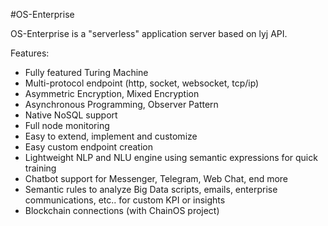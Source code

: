#OS-Enterprise

OS-Enterprise is a "serverless" application server based on lyj API.

Features:

- Fully featured Turing Machine
- Multi-protocol endpoint (http, socket, websocket, tcp/ip)
- Asymmetric Encryption, Mixed Encryption
- Asynchronous Programming, Observer Pattern
- Native NoSQL support
- Full node monitoring
- Easy to extend, implement and customize
- Easy custom endpoint creation
- Lightweight NLP and NLU engine using semantic expressions for quick training
- Chatbot support for Messenger, Telegram, Web Chat, end more
- Semantic rules to analyze Big Data scripts, emails, enterprise communications, etc.. for custom KPI or insights
- Blockchain connections (with ChainOS project)


